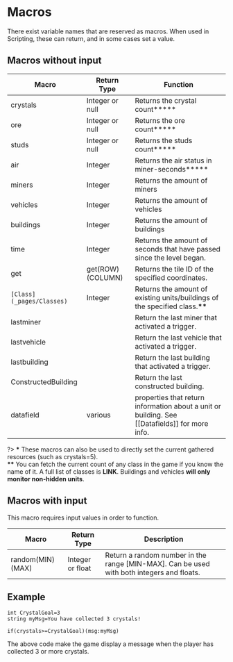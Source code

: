 # Macros
There exist variable names that are reserved as macros. When used in Scripting, these can return, and in some cases set a value.

## Macros without input

|Macro|Return Type|Function|
|----|----|----|
|crystals|Integer or null|Returns the crystal count**\***|
|ore|Integer or null|Returns the ore count**\***|
|studs|Integer or null|Returns the studs count**\***|
|air|Integer|Returns the air status in miner-seconds**\***|
|miners|Integer|Returns the amount of miners|
|vehicles|Integer|Returns the amount of vehicles|
|buildings|Integer|Returns the amount of buildings|
|time|Integer|Returns the amount of seconds that have passed since the level began.|
|get|get(ROW)(COLUMN)|Returns the tile ID of the specified coordinates.|
|`[Class](_pages/Classes)`|Integer|Returns the amount of existing units/buildings of the specified class.**\*\***|
|lastminer||Return the last miner that activated a trigger.|
|lastvehicle||Return the last vehicle that activated a trigger.|
|lastbuilding||Return the last building that activated a trigger.|
|ConstructedBuilding||Return the last constructed building.|
|datafield|various|properties that return information about a unit or building. See [[Datafields]] for more info.|

?> **\*** These macros can also be used to directly set the current gathered resources (such as crystals=5).
<br>**\*\*** You can fetch the current count of any class in the game if you know the name of it. A full list of classes is **LINK**. Buildings and vehicles **will only monitor non-hidden units**.

## Macros with input
This macro requires input values in order to function.

|Macro|Return Type|Description|
|----|----|----|
|random(MIN)(MAX)|Integer or float|Return a random number in the range [MIN-MAX]. Can be used with both integers and floats.|

## Example
	
	int CrystalGoal=3
	string myMsg=You have collected 3 crystals!
	
	if(crystals>=CrystalGoal)(msg:myMsg)
The above code make the game display a message when the player has collected 3 or more crystals.